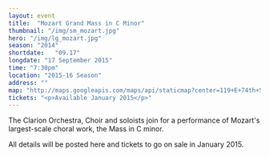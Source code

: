 ```yaml
---
layout: event
title:  "Mozart Grand Mass in C Minor"
thumbnail: "/img/sm_mozart.jpg"
hero: "/img/lg_mozart.jpg"
season: "2014"
shortdate:   "09.17"
longdate: "17 September 2015"
time: "7:30pm"
location: "2015-16 Season"
address: ""
map: "http://maps.googleapis.com/maps/api/staticmap?center=119+E+74th+St,+New+York,+NY+10021&zoom=9&size=700x300&maptype=roadmap&visual_refresh=true&markers=color:green%7Clabel:A%7C40.772257,-73.961974&sensor=false"
tickets: "<p>Available January 2015</p>"
---
```


The Clarion Orchestra, Choir and soloists join for a performance of Mozart's largest-scale choral work, the Mass in C minor.  

All details will be posted here and tickets to go on sale in January 2015.
